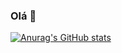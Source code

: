 ### Olá 👋

[![Anurag's GitHub stats](https://github-readme-stats.vercel.app/api?username=luizmosciaro&hide=stars,prs,issues)](https://github.com/luizmosciaro/github-readme-stats)
